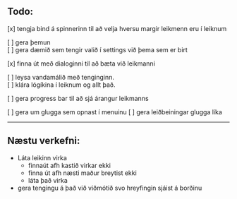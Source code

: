 
## Todo:

[x] tengja bind á spinnerinn til að velja hversu margir leikmenn eru í leiknum

[ ] gera þemun  
[ ] gera dæmið sem tengir valið í settings við þema sem er birt

[x] finna út með dialoginni til að bæta við leikmanni  

[ ] leysa vandamálið með tenginginn.  
[ ] klára lógíkina í leiknum og allt það.

[ ] gera progress bar til að sjá árangur leikmanns

[ ] gera um glugga sem opnast í menuinu
[ ] gera leiðbeiningar glugga líka

---

## Næstu verkefni:

 - Láta leikinn virka 
    - finnaút afh kastið virkar ekki
    - finna út afh næsti maður breytist ekki
    - láta það virka
 - gera tengingu á það við viðmótið svo hreyfingin sjáist á borðinu
